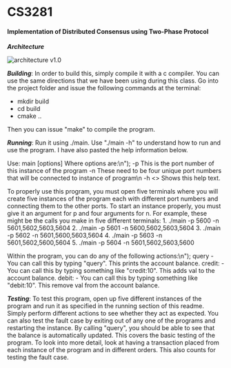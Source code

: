 # CS3281
#### Implementation of Distributed Consensus using Two-Phase Protocol

***Architecture***

![architecture v1.0](https://github.com/cs3281/final-project-Veeneesha/blob/master/Two_PhaseCommit.PNG)

***Building***:
In order to build this, simply compile it with a c compiler. You can use the same directions that we have been using during this class. Go into the project folder and issue the following commands at the terminal:
- mkdir build
- cd build
- cmake ..

Then you can issue "make" to compile the program.

***Running***:
Run it using ./main. Use "./main -h" to understand how to run and use the program. I have also pasted the help information below.

Use: main [options]
Where options are:\n");
-p <port number> This is the port number of this instance of the program
-n <four port numbers> These need to be four unique port numbers that will be connected to instance of program\n
-h <> Shows this help text.

To properly use this program, you must open five terminals where you will create five instances of the program each with different port numbers and connecting them to the other ports.
To start an instance properly, you must give it an argument for p and four arguments for n.
For example, these might be the calls you make in five different terminals:
	1. ./main -p 5600 -n 5601,5602,5603,5604
	2. ./main -p 5601 -n 5600,5602,5603,5604
	3. ./main -p 5602 -n 5601,5600,5603,5604
	4. ./main -p 5603 -n 5601,5602,5600,5604
	5. ./main -p 5604 -n 5601,5602,5603,5600

Within the program, you can do any of the following actions:\n");
	query - You can call this by typing \"query\". This prints the account balance.
	credit:<val> - You can call this by typing something like \"credit:10\". This adds val to the account balance.
	debit:<val> - You can call this by typing something like \"debit:10\". This remove val from the account balance.
	
***Testing***:
To test this program, open up five different instances of the program and run it as specified in the running section of this readme. Simply perform different actions to see whether they act as expected. You can also test the fault case by exiting out of any one of the programs and restarting the instance. By calling "query", you should be able to see that the balance is automatically updated. This covers the basic testing of the program. To look into more detail, look at having a transaction placed from each instance of the program and in different orders. This also counts for testing the fault case.
